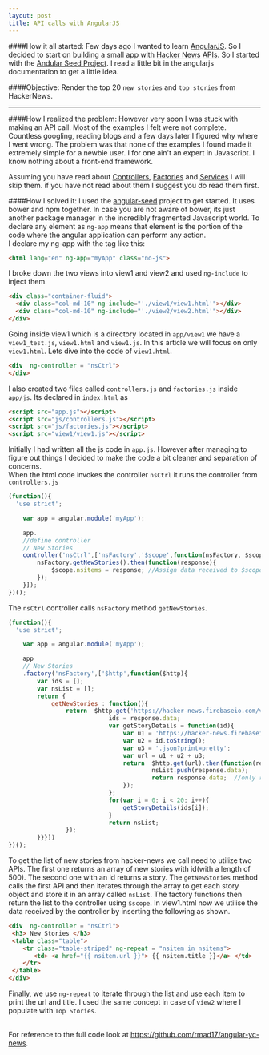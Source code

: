 ```yaml
---
layout: post
title: API calls with AngularJS
---
```


####How it all started:
Few days ago I wanted to learn [AngularJS](https://angularjs.org/). So I decided to start on building a small app with [Hacker News](https://news.ycombinator.com/) [APIs](https://github.com/HackerNews/API).
So I started with the [Andular Seed Project](https://github.com/angular/angular-seed). I read a little bit in the angularjs documentation to get a little idea.

####Objective:
Render the top 20 `new stories` and `top stories` from HackerNews.
***

####How I realized the problem:
However very soon I was stuck with making an API call. Most of the examples I felt were not complete. Countless googling, reading blogs and a few days later I figured why where I went wrong. The problem was that none of the examples I found made it extremely simple for a newbie user. I for one ain't an expert in Javascript. I know nothing about a front-end framework.

Assuming you have read about [Controllers](https://docs.angularjs.org/guide/controller), [Factories](https://docs.angularjs.org/guide/providers) and [Services](https://docs.angularjs.org/guide/services) I will skip them. if you have not read about them I suggest you do read them first.


####How I solved it:
I used the [angular-seed](https://github.com/angular/angular-seed) project to get started. It uses bower and npm together. In case you are not aware of bower, its just another package manager in the incredibly fragmented Javascript world.
To declare any element as `ng-app` means that element is the portion of the code where the angular application can perform any action.
<br>I declare my ng-app with the <html> tag like this:
<br>
```html
<html lang="en" ng-app="myApp" class="no-js">
```
I broke down the two views into view1 and view2 and used `ng-include` to inject them.
<br>

```html
<div class="container-fluid">
  <div class="col-md-10" ng-include="'./view1/view1.html'"></div>
  <div class="col-md-10" ng-include="'./view2/view2.html'"></div>
</div>
```
Going inside view1 which is a directory located in `app/view1` we have a `view1_test.js`, `view1.html` and `view1.js`. In this article we will focus on only `view1.html`. Lets dive into the code of `view1.html`.

```html
<div  ng-controller = "nsCtrl">
</div>
```

I also created two files called `controllers.js` and `factories.js` inside `app/js`. Its declared in `index.html` as

```html
<script src="app.js"></script>
<script src="js/controllers.js"></script>
<script src="js/factories.js"></script>
<script src="view1/view1.js"></script>
```
Initially I had written all the js code in `app.js`. However after managing to figure out things I decided to make the code a bit cleaner and separation of concerns.
<br>When the html code invokes the controller `nsCtrl` it runs the controller from `controllers.js`

```javascript
(function(){
  'use strict';

    var app = angular.module('myApp');

    app.
    //define controller
    // New Stories
    controller('nsCtrl',['nsFactory','$scope',function(nsFactory, $scope){
        nsFactory.getNewStories().then(function(response){
            $scope.nsitems = response; //Assign data received to $scope.data
        });
    }]);
})();
```

The `nsCtrl` controller calls `nsFactory` method `getNewStories`.


```javascript
(function(){
  'use strict';

    var app = angular.module('myApp');

    app
    // New Stories
    .factory('nsFactory',['$http',function($http){
        var ids = [];
        var nsList = [];
        return {
            getNewStories : function(){
                return  $http.get('https://hacker-news.firebaseio.com/v0/newstories.json?print=pretty').then(function(response){ //wrap it inside another promise using then
                            ids = response.data;
                            var getStoryDetails = function(id){
                                var u1 = 'https://hacker-news.firebaseio.com/v0/item/';
                                var u2 = id.toString();
                                var u3 = '.json?print=pretty';
                                var url = u1 + u2 + u3;
                                return  $http.get(url).then(function(response) { //wrap it inside another promise using then
                                        nsList.push(response.data);
                                        return response.data;  //only return friends
                                });
                            };
                            for(var i = 0; i < 20; i++){
                                getStoryDetails(ids[i]);
                            }
                            return nsList;
                });
        }}}])
})();
```

To get the list of new stories from hacker-news we call need to utilize two APIs. The first one returns an array  of new stories with id(with a length of 500). The second one with an id returns a story.
The `getNewStories` method calls the first API and then iterates through the array to get each story object and store it in an array called `nsList`. The factory functions then return the list to the controller using `$scope`.
In view1.html now we utilise the data received by the controller by inserting the following as shown.

```html
<div  ng-controller = "nsCtrl">
 <h3> New Stories </h3>
 <table class="table">
    <tr class="table-striped" ng-repeat = "nsitem in nsitems">
       <td> <a href="{{ nsitem.url }}"> {{ nsitem.title }}</a> </td>
    </tr>
 </table>
</div>
```

Finally, we use `ng-repeat` to iterate through the list and use each item to print the url and title.
I used the same concept in case of `view2` where I populate with `Top Stories`.

<br> For reference to the full code look at  <https://github.com/rmad17/angular-yc-news>.
